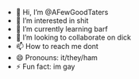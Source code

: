 - 👋 Hi, I’m @AFewGoodTaters
- 👀 I’m interested in shit
- 🌱 I’m currently learning barf
- 💞️ I’m looking to collaborate on dick
- 📫 How to reach me dont
- 😄 Pronouns: it/they/ham
- ⚡ Fun fact: im gay

<!---
AFewGoodTaters/AFewGoodTaters is a ✨ special ✨ repository because its `README.md` (this file) appears on your GitHub profile.
You can click the Preview link to take a look at your changes.
--->
